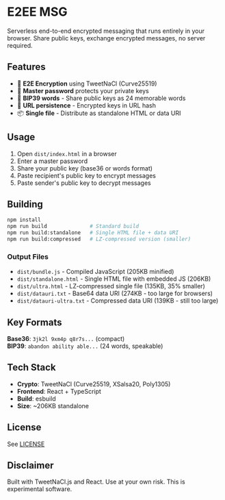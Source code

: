 # E2EE MSG

Serverless end-to-end encrypted messaging that runs entirely in your browser. Share public keys, exchange encrypted messages, no server required.

## Features

- 🔐 **E2E Encryption** using TweetNaCl (Curve25519)
- 🔑 **Master password** protects your private keys  
- 📝 **BIP39 words** - Share public keys as 24 memorable words
- 💾 **URL persistence** - Encrypted keys in URL hash
- 📦 **Single file** - Distribute as standalone HTML or data URI

## Usage

1. Open `dist/index.html` in a browser
2. Enter a master password
3. Share your public key (base36 or words format)
4. Paste recipient's public key to encrypt messages
5. Paste sender's public key to decrypt messages

## Building

```bash
npm install
npm run build              # Standard build
npm run build:standalone   # Single HTML file + data URI
npm run build:compressed   # LZ-compressed version (smaller)
```

### Output Files
- `dist/bundle.js` - Compiled JavaScript (205KB minified)
- `dist/standalone.html` - Single HTML file with embedded JS (206KB)
- `dist/ultra.html` - LZ-compressed single file (135KB, 35% smaller)
- `dist/datauri.txt` - Base64 data URI (274KB - too large for browsers)
- `dist/datauri-ultra.txt` - Compressed data URI (139KB - still too large)


## Key Formats

**Base36**: `3jk2l 9xm4p q8r7s...` (compact)  
**BIP39**: `abandon ability able...` (24 words, speakable)

## Tech Stack

- **Crypto**: TweetNaCl (Curve25519, XSalsa20, Poly1305)
- **Frontend**: React + TypeScript  
- **Build**: esbuild
- **Size**: ~206KB standalone

## License

See [LICENSE](LICENSE)

## Disclaimer

Built with TweetNaCl.js and React. Use at your own risk. This is experimental software.
